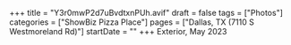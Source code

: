 +++
title = "Y3r0mwP2d7uBvdtxnPUh.avif"
draft = false
tags = ["Photos"]
categories = ["ShowBiz Pizza Place"]
pages = ["Dallas, TX (7110 S Westmoreland Rd)"]
startDate = ""
+++
Exterior, May 2023
